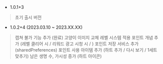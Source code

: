 - 1.0.1+3
> 초기 출시 버전


- 1.0.2+4 (2023.03.10 ~ 2023.XX.XX)
> 캡쳐 불가 기능 추가 (완료)
> 고양이 이미지 교체
> 레벨 시스템 적용
> 포인트 개념 추가 (레벨 클리어 시 / 리워드 광고 시청 시 / )
> 포인트 저장 서비스 추가 (sharedPreferences)
> 포인트 사용 아이템 추가 (하트 추가 / 다시 보기 / 1세트 맞추기)
> 남은 생명 수, 가시성 증가 (하트 아이콘)
